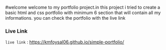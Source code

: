 #welcome 
welcome to my portfolio project.in this project i tried to create a basic html and css portfolio with minimum 6 section that will contain all my informations.
you can check the portfolio with the live link
### Live Link

`live link` : https://kmfoysal06.github.io/simple-portfolio/
